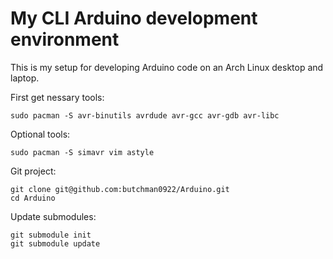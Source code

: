 # My CLI Arduino development environment

This is my setup for developing Arduino code on an Arch Linux desktop and laptop. 

First get nessary tools:

    sudo pacman -S avr-binutils avrdude avr-gcc avr-gdb avr-libc
    

Optional tools:

    sudo pacman -S simavr vim astyle

Git project:

    git clone git@github.com:butchman0922/Arduino.git
    cd Arduino

Update submodules:

    git submodule init
    git submodule update
